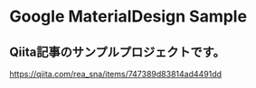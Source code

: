 #  Google MaterialDesign Sample

## Qiita記事のサンプルプロジェクトです。
https://qiita.com/rea_sna/items/747389d83814ad4491dd

